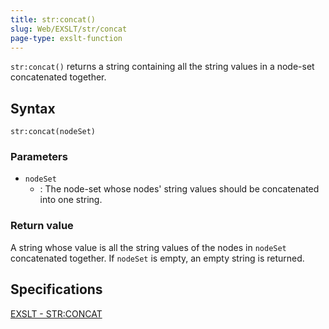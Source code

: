 ```yaml
---
title: str:concat()
slug: Web/EXSLT/str/concat
page-type: exslt-function
---
```




`str:concat()` returns a string containing all the string values in a node-set concatenated together.

## Syntax

```plain
str:concat(nodeSet)
```

### Parameters

- `nodeSet`
  - : The node-set whose nodes' string values should be concatenated into one string.

### Return value

A string whose value is all the string values of the nodes in `nodeSet` concatenated together. If `nodeSet` is empty, an empty string is returned.

## Specifications

[EXSLT - STR:CONCAT](https://exslt.github.io/str/functions/concat/index.html)
